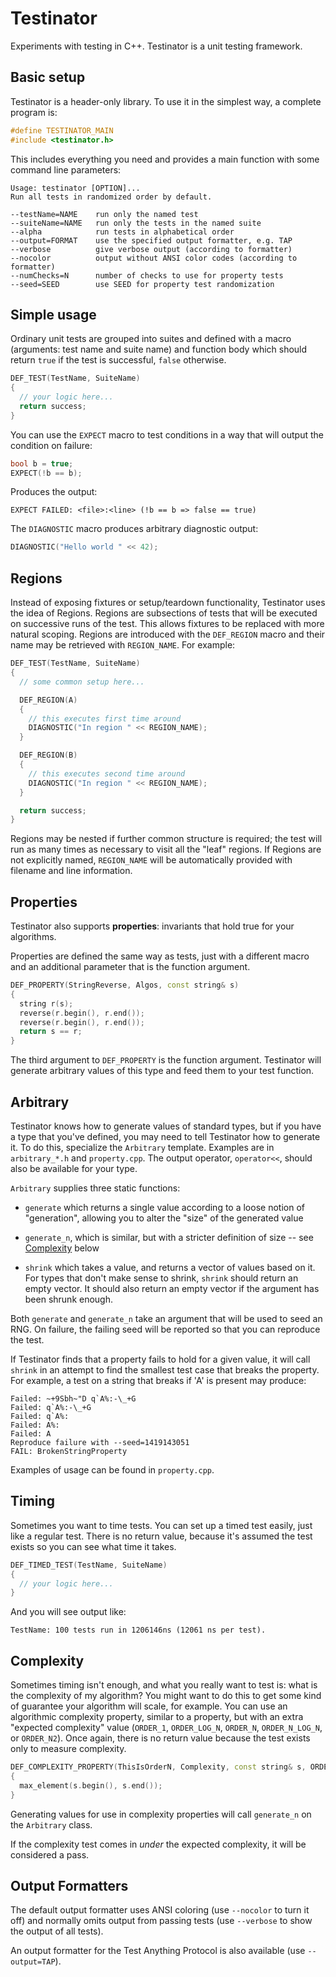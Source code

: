# Testinator

Experiments with testing in C++. Testinator is a unit testing framework.

## Basic setup

Testinator is a header-only library. To use it in the simplest way, a complete
program is:

```cpp
#define TESTINATOR_MAIN
#include <testinator.h>
```

This includes everything you need and provides a main function with some command
line parameters:

```
Usage: testinator [OPTION]...
Run all tests in randomized order by default.

--testName=NAME    run only the named test
--suiteName=NAME   run only the tests in the named suite
--alpha            run tests in alphabetical order
--output=FORMAT    use the specified output formatter, e.g. TAP
--verbose          give verbose output (according to formatter)
--nocolor          output without ANSI color codes (according to formatter)
--numChecks=N      number of checks to use for property tests
--seed=SEED        use SEED for property test randomization
```

## Simple usage

Ordinary unit tests are grouped into suites and defined with a macro
(arguments: test name and suite name) and function body which should return
`true` if the test is successful, `false` otherwise.

```cpp
DEF_TEST(TestName, SuiteName)
{
  // your logic here...
  return success;
}
```

You can use the `EXPECT` macro to test conditions in a way that will output the
condition on failure:

```cpp
bool b = true;
EXPECT(!b == b);
```

Produces the output:

```
EXPECT FAILED: <file>:<line> (!b == b => false == true)
```

The `DIAGNOSTIC` macro produces arbitrary diagnostic output:

```cpp
DIAGNOSTIC("Hello world " << 42);
```

## Regions

Instead of exposing fixtures or setup/teardown functionality, Testinator uses
the idea of Regions. Regions are subsections of tests that will be executed on
successive runs of the test. This allows fixtures to be replaced with more
natural scoping. Regions are introduced with the `DEF_REGION` macro and their
name may be retrieved with `REGION_NAME`. For example:

```cpp
DEF_TEST(TestName, SuiteName)
{
  // some common setup here...

  DEF_REGION(A)
  {
    // this executes first time around
    DIAGNOSTIC("In region " << REGION_NAME);
  }

  DEF_REGION(B)
  {
    // this executes second time around
    DIAGNOSTIC("In region " << REGION_NAME);
  }

  return success;
}
```

Regions may be nested if further common structure is required; the test will run
as many times as necessary to visit all the "leaf" regions. If Regions are not
explicitly named, `REGION_NAME` will be automatically provided with filename and
line information.

## Properties

Testinator also supports **properties**: invariants that hold true for your
algorithms.

Properties are defined the same way as tests, just with a different macro and
an additional parameter that is the function argument.

```cpp
DEF_PROPERTY(StringReverse, Algos, const string& s)
{
  string r(s);
  reverse(r.begin(), r.end());
  reverse(r.begin(), r.end());
  return s == r;
}
```

The third argument to `DEF_PROPERTY` is the function argument. Testinator
will generate arbitrary values of this type and feed them to your test function.

## Arbitrary

Testinator knows how to generate values of standard types, but if you have a
type that you've defined, you may need to tell Testinator how to generate it. To
do this, specialize the `Arbitrary` template. Examples are in `arbitrary_*.h`
and `property.cpp`. The output operator, `operator<<`, should also be available
for your type.

`Arbitrary` supplies three static functions:

* `generate` which returns a single value according to a loose notion of
  "generation", allowing you to alter the "size" of the generated value

* `generate_n`, which is similar, but with a stricter definition of size -- see
  [Complexity](#complexity) below

* `shrink` which takes a value, and returns a vector of values based on it. For
  types that don't make sense to shrink, `shrink` should return an empty vector.
  It should also return an empty vector if the argument has been shrunk enough.

Both `generate` and `generate_n` take an argument that will be used to seed an
RNG. On failure, the failing seed will be reported so that you can reproduce the
test.

If Testinator finds that a property fails to hold for a given value, it will
call `shrink` in an attempt to find the smallest test case that breaks the
property. For example, a test on a string that breaks if 'A' is present may
produce:

```
Failed: ~+9Sbh~"D q`A%:-\_+G
Failed: q`A%:-\_+G
Failed: q`A%:
Failed: A%:
Failed: A
Reproduce failure with --seed=1419143051
FAIL: BrokenStringProperty
```

Examples of usage can be found in `property.cpp`.

## Timing

Sometimes you want to time tests. You can set up a timed test easily, just like
a regular test. There is no return value, because it's assumed the test exists
so you can see what time it takes.

```cpp
DEF_TIMED_TEST(TestName, SuiteName)
{
  // your logic here...
}
```

And you will see output like:

`TestName: 100 tests run in 1206146ns (12061 ns per test).`

## Complexity

Sometimes timing isn't enough, and what you really want to test is: what is the
complexity of my algorithm? You might want to do this to get some kind of
guarantee your algorithm will scale, for example. You can use an algorithmic
complexity property, similar to a property, but with an extra "expected
complexity" value (`ORDER_1`, `ORDER_LOG_N`, `ORDER_N`, `ORDER_N_LOG_N`, or
`ORDER_N2`). Once again, there is no return value because the test exists only
to measure complexity.

```cpp
DEF_COMPLEXITY_PROPERTY(ThisIsOrderN, Complexity, const string& s, ORDER_N)
{
  max_element(s.begin(), s.end());
}
```

Generating values for use in complexity properties will call `generate_n` on the
`Arbitrary` class.

If the complexity test comes in *under* the expected complexity, it will be
considered a pass.

## Output Formatters

The default output formatter uses ANSI coloring (use `--nocolor` to turn it off)
and normally omits output from passing tests (use `--verbose` to show the output
of all tests).

An output formatter for the Test Anything Protocol is also available (use
`--output=TAP`).
